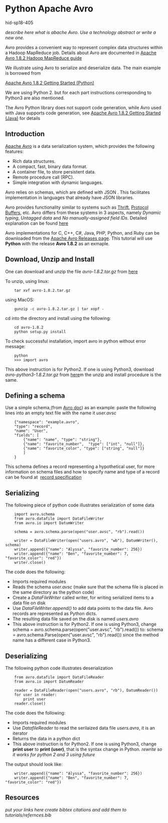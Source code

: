 # Python Apache Avro 

hid-sp18-405 

*describe here what is abache Avro. Use a technology abstract or write a new one.*

Avro provides a convenient way to represent complex data structures within a Hadoop MapReduce job. Details about Avro are documented in [Apache Avro 1.8.2 Hadoop MapReduce guide](http://avro.apache.org/docs/1.8.2/mr.html)

We illustrate using Avro to serialize and deserialize data. The main example is borrowed from 

[Apache Avro 1.8.2 Getting Started (Python)](http://avro.apache.org/docs/1.8.2/gettingstartedpython.html) 

We are using Python 2. but for each part instructions corresponding to Python3 are also mentioned.

The Avro Python library does not support code generation, while Avro used with Java supports code generation, see [Apache Avro 1.8.2 Getting Started (Java)](http://avro.apache.org/docs/1.8.2/gettingstartedjava.html) for details

## Introduction

[Apache Avro](http://avro.apache.org/) is a data serialization system, which provides the following features:
* Rich data structures.
* A compact, fast, binary data format.
* A container file, to store persistent data.
* Remote procedure call (RPC).
* Simple integration with dynamic languages. 

Avro relies on schemas, which are defined with JSON . This facilitates implementation in languages that already have JSON libraries.

Avro provides functionality similar to systems such as [Thrift](http://thrift.apache.org/), [Protocol Buffers](https://github.com/google/protobuf), etc. Avro differs from these systems in 3 aspects, namely *Dynamic typing*, 
*Untagged data* and *No manually-assigned field IDs*. Detailed explanation can be found [here](http://avro.apache.org/docs/1.8.2/)

Avro implementations for C, C++, C#, Java, PHP, Python, and Ruby can be downloaded from the [Apache Avro Releases page](http://avro.apache.org/releases.html). This tutorial will use **Python** with the release **Avro 1.8.2** as an exmaple. 

## Download, Unzip and Install

One can download and unzip the file *avro-1.8.2.tar.gz* from [here](http://mirrors.ocf.berkeley.edu/apache/avro/avro-1.8.2/py/)

To unzip, using linux:
    
        tar xvf avro-1.8.2.tar.gz

using MacOS:

        gunzip -c avro-1.8.2.tar.gz | tar xopf -

cd into the directory and install using the following:

        cd avro-1.8.2
        python setup.py install

To check successful installation, import avro in python without error message: 
    
        python
        >>> import avro

This above instruction is for Python2. If one is using Python3, download *avro-python3-1.8.2.tar.gz* from [here](http://mirrors.sonic.net/apache/avro/avro-1.8.2/py3/)m the unzip and install procedure is the same.

## Defining a schema

Use a simple schema,(from [Avro doc](http://avro.apache.org/docs/1.8.2/gettingstartedpython.html)) as an example: paste the following lines into an empty text file with the name it *user.avsc*

        {"namespace": "example.avro",
        "type": "record",
        "name": "User",
        "fields": [
            {"name": "name", "type": "string"},
            {"name": "favorite_number",  "type": ["int", "null"]},
            {"name": "favorite_color", "type": ["string", "null"]}
            ]
        }

This schema defines a record representing a hypothetical user, for more information on schema files and how to specify name and type of a record can be found at  [record specification](http://avro.apache.org/docs/1.8.2/spec.html#schema_record)

## Serializing 

The following piece of python code illustrates serialization of some data

        import avro.schema
        from avro.datafile import DataFileWriter
        from avro.io import DatumWriter

        schema = avro.schema.parse(open("user.avsc", "rb").read())

        writer = DataFileWriter(open("users.avro", "wb"), DatumWriter(), schema)
        writer.append({"name": "Alyssa", "favorite_number": 256})
        writer.append({"name": "Ben", "favorite_number": 7, "favorite_color": "red"})
        writer.close()

The code does the following:

* Imports required modules
* Reads the schema *user.avsc* (make sure that the schema file is placed in the same directory as the python code)
* Create a *DataFileWriter* called writer, for writing serialized items to a data file on disk
* Use *DataFileWriter.append()* to add data points to the data file. Avro records are represented as Python dicts.
* The resulting data file saved on the disk is named *users.avro*
* This above instruction is for Python2. If one is using Python3, change
        schema = avro.schema.parse(open("user.avsc", "rb").read())
  to:
        schema = avro.schema.Parse(open("user.avsc", "rb").read())
  since the method name has a different case in Python3.

## Deserializing

The following python code illustrates deserialization 

        from avro.datafile import DataFileReader
        from avro.io import DatumReader

        reader = DataFileReader(open("users.avro", "rb"), DatumReader())
        for user in reader:
            print user
        reader.close()

The code does the following:

* Imports required modules
* Use *DatafileReader* to read the serilaized data file *users.avro*, it is an iterator
* Returns the data in a python dict
* This above instruction is for Python2. If one is using Python3, change **print user** to **print (user)**, that is 
  the syntax change in Python.
  *rewrite so it works for python 2 and 3 using future*

The output should look like:

        writer.append({"name": "Alyssa", "favorite_number": 256})
        writer.append({"name": "Ben", "favorite_number": 7, "favorite_color": "red"})


## Resources

*put your links here*
*create bibtex citations and add them to tutorials/refernces.bib*










